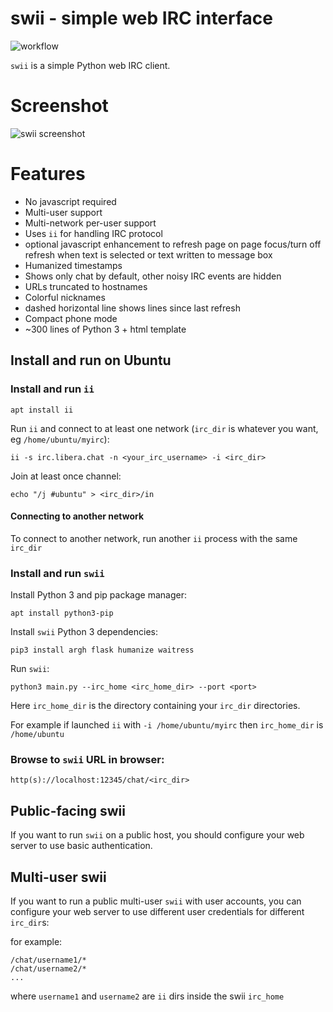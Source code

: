 # swii - simple web IRC interface

![workflow](https://github.com/dvolk/swii/actions/workflows/test_swii.yml/badge.svg)

`swii` is a simple Python web IRC client.

# Screenshot

![swii screenshot](https://i.imgur.com/uMhkNho.png)

# Features

* No javascript required
* Multi-user support
* Multi-network per-user support
* Uses `ii` for handling IRC protocol
* optional javascript enhancement to refresh page on page focus/turn off refresh when text is selected or text written to message box
* Humanized timestamps
* Shows only chat by default, other noisy IRC events are hidden
* URLs truncated to hostnames
* Colorful nicknames
* dashed horizontal line shows lines since last refresh
* Compact phone mode
* ~300 lines of Python 3 + html template

## Install and run on Ubuntu

### Install and run `ii`

    apt install ii
    
Run `ii` and connect to at least one network (`irc_dir` is whatever you want, eg `/home/ubuntu/myirc`):

    ii -s irc.libera.chat -n <your_irc_username> -i <irc_dir>

Join at least once channel:

    echo "/j #ubuntu" > <irc_dir>/in

#### Connecting to another network

To connect to another network, run another `ii` process with the same `irc_dir`

### Install and run `swii`

Install Python 3 and pip package manager:

    apt install python3-pip

Install `swii` Python 3 dependencies:

    pip3 install argh flask humanize waitress

Run `swii`:

    python3 main.py --irc_home <irc_home_dir> --port <port>

Here `irc_home_dir` is the directory containing your `irc_dir` directories. 

For example if launched `ii` with `-i /home/ubuntu/myirc` then `irc_home_dir` is `/home/ubuntu`

### Browse to `swii` URL in browser:

    http(s)://localhost:12345/chat/<irc_dir>

## Public-facing swii

If you want to run `swii` on a public host, you should configure your web server to use basic authentication.

## Multi-user swii

If you want to run a public multi-user `swii` with user accounts, you can configure your web server to use different user credentials for different `irc_dir`s:

for example:

    /chat/username1/*
    /chat/username2/*
    ...

where `username1` and `username2` are `ii` dirs inside the swii `irc_home`
